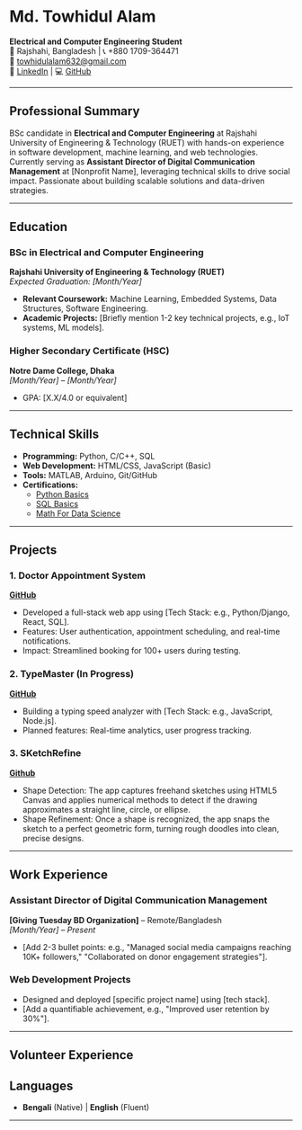 # Md. Towhidul Alam  
**Electrical and Computer Engineering Student**  
📍 Rajshahi, Bangladesh | 📞 +880 1709-364471  
📧 towhidulalam632@gmail.com  
🔗 [LinkedIn](https://www.linkedin.com/in/md-towhidul-alam-59b5b8302/) | 💻 [GitHub](https://github.com/DevManTowhid/)  

---

## Professional Summary  
BSc candidate in **Electrical and Computer Engineering** at Rajshahi University of Engineering & Technology (RUET) with hands-on experience in software development, machine learning, and web technologies. Currently serving as **Assistant Director of Digital Communication Management** at [Nonprofit Name], leveraging technical skills to drive social impact. Passionate about building scalable solutions and data-driven strategies.

---

## Education  
### **BSc in Electrical and Computer Engineering**  
**Rajshahi University of Engineering & Technology (RUET)**  
*Expected Graduation: [Month/Year]*  
- **Relevant Coursework:** Machine Learning, Embedded Systems, Data Structures, Software Engineering.  
- **Academic Projects:** [Briefly mention 1-2 key technical projects, e.g., IoT systems, ML models].  

### **Higher Secondary Certificate (HSC)**  
**Notre Dame College, Dhaka**  
*[Month/Year] – [Month/Year]*  
- GPA: [X.X/4.0 or equivalent]  

---

## Technical Skills  
- **Programming:** Python, C/C++, SQL  
- **Web Development:** HTML/CSS, JavaScript (Basic)  
- **Tools:** MATLAB, Arduino, Git/GitHub  
- **Certifications:**  
  - [Python Basics](https://github.com/DevManTowhid/certifications/blob/main/python_basic%20certificate.pdf)  
  - [SQL Basics](https://github.com/DevManTowhid/certifications/blob/main/sql_basic%20certificate.pdf)  
  - [Math For Data Science](https://www.coursera.org/account/accomplishments/verify/FGGA94DF789M?utm_source=ln&utm_medium=certificate&utm_content=cert_image&utm_campaign=sharing_cta&utm_product=course)
---

## Projects  
### **1. Doctor Appointment System**  
**[GitHub](https://github.com/DevManTowhid/doctor-appointment-project)**  
- Developed a full-stack web app using [Tech Stack: e.g., Python/Django, React, SQL].  
- Features: User authentication, appointment scheduling, and real-time notifications.  
- Impact: Streamlined booking for 100+ users during testing.  

### **2. TypeMaster (In Progress)**  
**[GitHub](https://github.com/DevManTowhid/typemaster)**  
- Building a typing speed analyzer with [Tech Stack: e.g., JavaScript, Node.js].  
- Planned features: Real-time analytics, user progress tracking.  
### **3. SKetchRefine**
**[Github](https://github.com/DevManTowhid/SketchRefine)**
  - Shape Detection: The app captures freehand sketches using HTML5 Canvas and 
applies numerical methods to detect if the drawing approximates a straight line, circle, or 
ellipse. 
  - Shape Refinement: Once a shape is recognized, the app snaps the sketch to a perfect 
geometric form, turning rough doodles into clean, precise designs.
---

## Work Experience  
### **Assistant Director of Digital Communication Management**  
**[Giving Tuesday BD Organization]** – Remote/Bangladesh  
*[Month/Year] – Present*  
- [Add 2-3 bullet points: e.g., "Managed social media campaigns reaching 10K+ followers," "Collaborated on donor engagement strategies"].  

### **Web Development Projects**  
- Designed and deployed [specific project name] using [tech stack].  
- [Add a quantifiable achievement, e.g., "Improved user retention by 30%"].  

---

## Volunteer Experience  


## Languages  
- **Bengali** (Native) | **English** (Fluent)  

---



